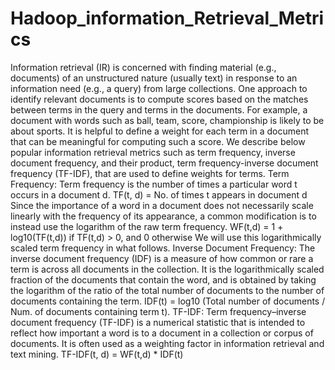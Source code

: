 # Hadoop_information_Retrieval_Metrics

Information retrieval (IR) is concerned with finding material (e.g., documents) of an
unstructured nature (usually text) in response to an information need (e.g., a query) from
large collections. One approach to identify relevant documents is to compute scores
based on the matches between terms in the query and terms in the documents. For
example, a document with words such as ball, team, score, championship is likely to be
about sports. It is helpful to define a weight for each term in a document that can be
meaningful for computing such a score. We describe below popular information retrieval
metrics such as term frequency, inverse document frequency, and their product, term
frequency-inverse document frequency (TF-IDF), that are used to define weights for
terms.
Term Frequency:
Term frequency is the number of times a particular word t occurs in a document d.
TF(t, d) = No. of times t appears in document d
Since the importance of a word in a document does not necessarily scale linearly with the
frequency of its appearance, a common modification is to instead use the logarithm of the
raw term frequency.
WF(t,d) = 1 + log10(TF(t,d)) if TF(t,d) > 0, and 0 otherwise
We will use this logarithmically scaled term frequency in what follows.
Inverse Document Frequency:
The inverse document frequency (IDF) is a measure of how common or rare a term is
across all documents in the collection. It is the logarithmically scaled fraction of the
documents that contain the word, and is obtained by taking the logarithm of the ratio of
the total number of documents to the number of documents containing the term.
IDF(t) = log10 (Total number of documents / Num. of documents containing term t).
TF-IDF:
Term frequency–inverse document frequency (TF-IDF) is a numerical statistic that is
intended to reflect how important a word is to a document in a collection or corpus of
documents. It is often used as a weighting factor in information retrieval and text mining.
TF-IDF(t, d) = WF(t,d) * IDF(t)
